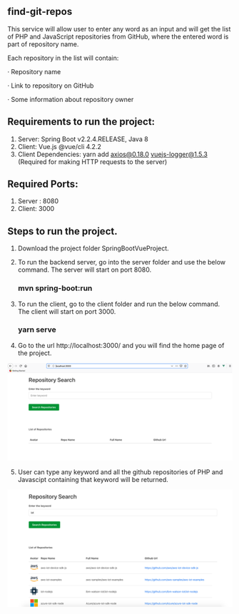 ## find-git-repos
This service will allow user to enter any word as an input and will get the list of PHP and JavaScript repositories from GitHub, where the entered word is part of repository name.

Each repository in the list will contain:

· Repository name

· Link to repository on GitHub

· Some information about repository owner

## Requirements to run the project:

1. Server: Spring Boot v2.2.4.RELEASE, Java 8
2. Client: Vue.js @vue/cli 4.2.2
3. Client Dependencies: yarn add axios@0.18.0 vuejs-logger@1.5.3 (Required for making HTTP requests to the server)

## Required Ports:

1. Server : 8080
2. Client: 3000

## Steps to run the project.
1. Download the project folder SpringBootVueProject.
2. To run the backend server, go into the server folder and use the below command. The server will start on port 8080.

    ### mvn spring-boot:run

3. To run the client, go to the client folder and run the below command. The client will start on port 3000.

    ### yarn serve

4. Go to the url http://localhost:3000/ and you will find the home page of the project.

![alt text](/SpringBootVueProject/screenshots/homepage.png)

5. User can type any keyword and all the github repositories of PHP and Javascipt containing that keyword will be returned.

![alt text](/SpringBootVueProject/screenshots/repos.png)



